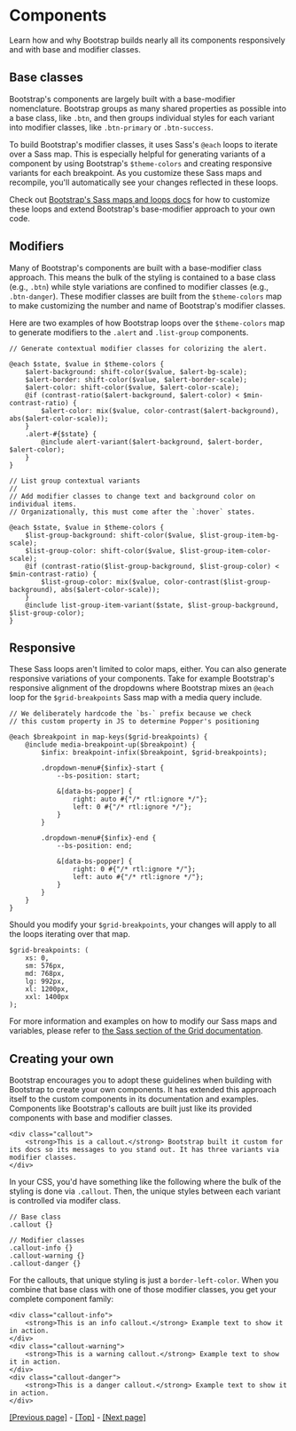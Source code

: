 # Components

Learn how and why Bootstrap builds nearly all its components responsively and with base and modifier classes.

## Base classes

Bootstrap's components are largely built with a base-modifier nomenclature. Bootstrap groups as many shared properties as possible into a base class, like `.btn`, and then groups individual styles for each variant into modifier classes, like `.btn-primary` or `.btn-success`.

To build Bootstrap's modifier classes, it uses Sass's `@each` loops to iterate over a Sass map. This is especially helpful for generating variants of a component by using Bootstrap's `$theme-colors` and creating responsive variants for each breakpoint. As you customize these Sass maps and recompile, you'll automatically see your changes reflected in these loops.

Check out [Bootstrap's Sass maps and loops docs](https://github.com/AndrewSRea/My_Learning_Port/tree/main/Bootstrap/Customize/Sass#maps-and-loops) for how to customize these loops and extend Bootstrap's base-modifier approach to your own code.

## Modifiers

Many of Bootstrap's components are built with a base-modifier class approach. This means the bulk of the styling is contained to a base class (e.g., `.btn`) while style variations are confined to modifier classes (e.g., `.btn-danger`). These modifier classes are built from the `$theme-colors` map to make customizing the number and name of Bootstrap's modifier classes.

Here are two examples of how Bootstrap loops over the `$theme-colors` map to generate modifiers to the `.alert` and `.list-group` components.
```
// Generate contextual modifier classes for colorizing the alert.

@each $state, $value in $theme-colors {
    $alert-background: shift-color($value, $alert-bg-scale);
    $alert-border: shift-color($value, $alert-border-scale);
    $alert-color: shift-color($value, $alert-color-scale);
    @if (contrast-ratio($alert-background, $alert-color) < $min-contrast-ratio) {
        $alert-color: mix($value, color-contrast($alert-background), abs($alert-color-scale));
    }
    .alert-#{$state} {
        @include alert-variant($alert-background, $alert-border, $alert-color);
    }
}
```
```
// List group contextual variants
//
// Add modifier classes to change text and background color on individual items.
// Organizationally, this must come after the `:hover` states.

@each $state, $value in $theme-colors {
    $list-group-background: shift-color($value, $list-group-item-bg-scale);
    $list-group-color: shift-color($value, $list-group-item-color-scale);
    @if (contrast-ratio($list-group-background, $list-group-color) < $min-contrast-ratio) {
        $list-group-color: mix($value, color-contrast($list-group-background), abs($alert-color-scale));
    }
    @include list-group-item-variant($state, $list-group-background, $list-group-color);
}
```

## Responsive

These Sass loops aren't limited to color maps, either. You can also generate responsive variations of your components. Take for example Bootstrap's responsive alignment of the dropdowns where Bootstrap mixes an `@each` loop for the `$grid-breakpoints` Sass map with a media query include.
```
// We deliberately hardcode the `bs-` prefix because we check
// this custom property in JS to determine Popper's positioning

@each $breakpoint in map-keys($grid-breakpoints) {
    @include media-breakpoint-up($breakpoint) {
        $infix: breakpoint-infix($breakpoint, $grid-breakpoints);

        .dropdown-menu#{$infix}-start {
            --bs-position: start;

            &[data-bs-popper] {
                right: auto #{"/* rtl:ignore */"};
                left: 0 #{"/* rtl:ignore */"};
            }
        }

        .dropdown-menu#{$infix}-end {
            --bs-position: end;

            &[data-bs-popper] {
                right: 0 #{"/* rtl:ignore */"};
                left: auto #{"/* rtl:ignore */"};
            }
        }
    }
}
```
Should you modify your `$grid-breakpoints`, your changes will apply to all the loops iterating over that map.
```
$grid-breakpoints: (
    xs: 0,
    sm: 576px,
    md: 768px,
    lg: 992px,
    xl: 1200px,
    xxl: 1400px
);
```
For more information and examples on how to modify our Sass maps and variables, please refer to [the Sass section of the Grid documentation](). <!-- when you get the Layout folder sorted, go to Layout/Grid, header "Sass" -->

## Creating your own

Bootstrap encourages you to adopt these guidelines when building with Bootstrap to create your own components. It has extended this approach itself to the custom components in its documentation and examples. Components like Bootstrap's callouts are built just like its provided components with base and modifier classes.
```
<div class="callout">
    <strong>This is a callout.</strong> Bootstrap built it custom for its docs so its messages to you stand out. It has three variants via modifier classes.
</div>
```
In your CSS, you'd have something like the following where the bulk of the styling is done via `.callout`. Then, the unique styles between each variant is controlled via modifer class.
```
// Base class
.callout {}

// Modifier classes
.callout-info {}
.callout-warning {}
.callout-danger {}
```
For the callouts, that unique styling is just a `border-left-color`. When you combine that base class with one of those modifier classes, you get your complete component family:
```
<div class="callout-info">
    <strong>This is an info callout.</strong> Example text to show it in action.
</div>
<div class="callout-warning">
    <strong>This is a warning callout.</strong> Example text to show it in action.
</div>
<div class="callout-danger">
    <strong>This is a danger callout.</strong> Example text to show it in action.
</div>
```

[[Previous page]](https://github.com/AndrewSRea/My_Learning_Port/tree/main/Bootstrap/Customize/Colors#color) - [[Top]](https://github.com/AndrewSRea/My_Learning_Port/tree/main/Bootstrap/Customize/Components#components) - [[Next page]](https://github.com/AndrewSRea/My_Learning_Port/tree/main/Bootstrap/Customize/CSS_Variables#css-variables)